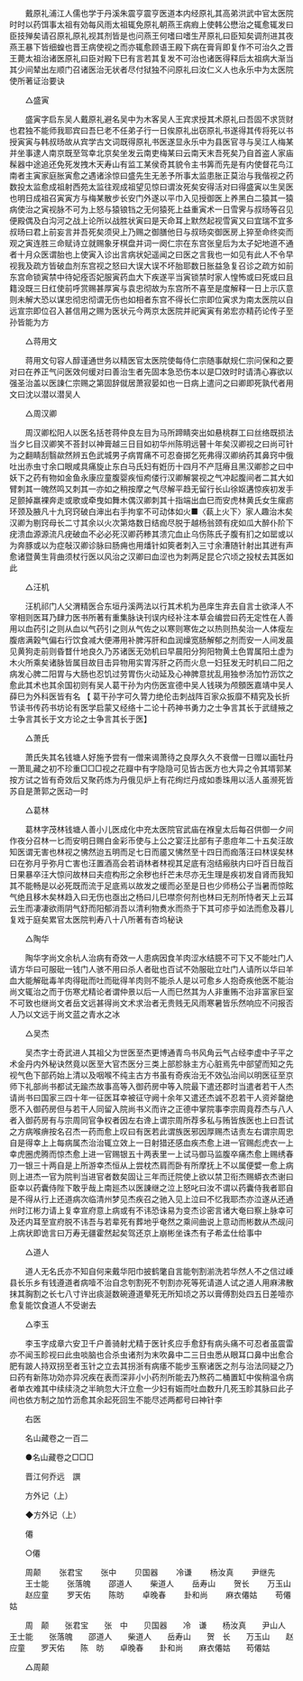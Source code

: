 <!-- { "loadSidebar": true } -->
　　戴原礼浦江人儒也学于丹溪朱震亨震亨医道本内经原礼其高弟洪武中官太医院时时以药饵事太祖有効每风雨太祖辄免原礼朝燕王病瘕上使韩公懋治之辄愈辄发曰臣技殚矣请召原礼原礼视其剂皆是也问燕王何嗜曰嗜生芹原礼曰臣知矣调剂进其夜燕王暴下皆细蝗也晋王病使视之而亦辄愈顾语王殿下病在膏肓即复作不可治久之晋王薨太祖治诸医原礼曰臣对殿下巳有言若其复发不可治也诸医得释后太祖病大渐当其少间辇出左顺门召诸医治无状者尽付狱独不问原礼曰汝仁义人也永乐中为太医院使所著证治要诀 

　　△盛寅 

　　盛寅字启东吴人戴原礼避名吴中为木客吴人王宾求授其术原礼曰吾固不求货财也君独不能师我耶宾曰吾巳老不任弟子行一日俟原礼出窃原礼书遂得其传将死以书授寅寅与韩叔旸故从宾学古文词既得原礼书医遂显永乐中为县医官寻与吴江人梅某并坐事逮人南京既至驾幸北京矣坐发云南吏梅某曰云南天末吾死矣乃自首盗人家庙髹器中途追还免死发拽木天寿山有监工某侯奇其貌令主书筭而先是有内使督花鸟江南者主寅家庭胀寅愈之遇诸涂惊曰盛先生无恙予所事太监患胀正莫治与我偕视之药数投太监愈成祖射西苑太监往观成祖望见惊曰谓汝死矣安得活对曰得盛寅以生吴医也明日成祖召寅寅方与梅某散步长安门外遂以平巾入见授御医上养黑白二猿其一猿病使治之寅视脉不可为上怒与猿锒铛之无何猿死上益重寅术一日雪霁与叔旸等召见便殿偶及白沟河之战上论所以战胜状寅曰是天命耳上默然起视雪寅又曰宜瑞不宜多叔旸曰君上前妄言并吾死矣须臾上乃赐之御膳他日与叔旸奕御医房上猝至命终奕而观之寅连胜三命赋诗立就赐象牙棋盘并词一阕仁宗在东宫张皇后为太子妃地道不通者十月众医谓胎也上使寅入诊出言病状妃遥闻之曰医之言我也一如见有此人不令早视我及疏方皆破血剂东宫视之怒曰大误大误不坏胎耶数日胀益急复召诊之疏方如前东宫命锁寅禁中待妃痊否妃服寅药血大下疾遂平当寅锁禁时家人惶怖或曰死或曰且籍没既三日红使前呼赏赐甚厚寅与袁忠彻故为东宫所不喜至是度解释一日上示庂意则未解大恐以谋忠彻忠彻谓无伤也如相者东宫不得长仁宗即位寅求为南太医院以自远宣宗即位召入甚信用之赐为医状元今两京太医院并祀寅寅有弟宏亦精药论传子至孙皆能为方 

　　△蒋用文 

　　蒋用文句容人醇谨通世务以精医官太医院使每侍仁宗随事献规仁宗问保和之要对曰在养正气问医效何缓对曰善治生者先固本急恐伤本以是□效时时请清心寡欲以强圣治盖以医諌仁宗赐之第固辞僦居萧寂晏如也一日病上遣问之曰卿即死孰代者用文曰沈以潜以潜吴人 

　　△周汉卿 

　　周汉卿松阳人以医名括苍蒋仲良左目为马所蹄睛突出如悬桃群工曰丝络既损法当夕匕目汉卿笑不荅封以神膏越三日目如初华州陈明远瞽十年矣汉卿视之曰尚可针为之翻睛刮翳歘然辨五色武城男子病胃痛不可忍奋掷乞死弗得汉卿纳药其鼻窍中俄吐出赤虫寸余口眼咸具痛旋止东白马氏妇有姙历十四月不产尫瘠且黑汉卿胗之曰中妖下之药有物如金鱼永康应童腹婴疾恒痀偻行汉卿解裳视之气冲起腹间者二其大如臂刺其一魄然鸣又刺其一亦如之稍按摩之气尽解平趋无留行长山徐妪遘惊疾初发手足颤掉羸裸奔走或歌或牵曳如舞木偶汉卿刺其十指端出血巳而安虎林黄氏女生瘰疬环颈及腋凡十九窍窍破白渖出右手拘挛不可动体如火■〈蓻上火下〉家人趣治木矣汉卿为剔窍母长二寸其余以火次第烙数日结痂尽脱于越杨翁颈有疣如瓜大醉仆阶下疣溃血源源流凡疣破血不必必死汉卿药糁其溃宂血止乌伤陈氏子腹有扪之如罂或以为奔豚或以为症敧汉卿诊脉曰肠痈也用燔针如筴者刺入三寸余漕随针射出其迸有声愈诸暨黄生背曲须杖行医以风治之汉卿曰血涩也为刺两足昆仑穴顷之投杖去其医如此 

　　△汪机 

　　汪机祁门人父渭精医合东垣丹溪两法以行其术机为邑庠生弃去自言士欲泽人不宰相则医耳乃肆力医书所著有重集脉诀刊误内经补注本草会编尝曰药无定性在人善用以血药引之则从血以气药引之则从气佐之以寒则寒佐之以热则热矣治一人体瘦左腹痞满榖气偏右行饮食减大便滞用补脾泻肝和血润燥宽肠解郁之剂而安一人间发晨见黄狗走前则昏瞀什地良久乃苏诸医无効机曰早晨阳分狗阳物黄土色胃属阳土虚为木火所乘矣诸脉皆属目故目击异物用实胃泻肝之药而火息一妇狂发无时机曰二阳之病发心脾二阳胃与大肠也忍饥过劳胃伤火动延及心神脾意扰乱用独参汤加竹沥饮之愈此其术也其余国初则有吴人葛干孙为内伤医宣德中吴人钱瑛为颅顖医嘉靖中吴人薛巳为外科医皆有名 【 葛干孙字可久膂力绝伦击刺战阵百家众扳靡不精究及长折节读书传药书坊论有医学启蒙又经络十二论十药神书勇力之士争言其长于武缝掖之士争言其长于文方论之士争言其长于医】 

　　△萧氏 

　　萧氏失其名钱塘人好施予尝有一僧来谒萧待之良厚久久不衰僧一日赠以画牡丹一萧耴藏之初不珍重□□□视之花瓣中有字隐隐可见皆古医方也大异之令其壻郭某按方试之皆有奇效后又聚药炼为丹俄见炉上有花绚烂丹成如黍珠用以活人虽濒死皆苏自是萧郭之医动一时 

　　△葛林 

　　葛林字茂林钱塘人善小儿医成化中充太医院官武庙在褓皇太后每召供御一夕间作夜分召林一匕而安明日赐白金彩币使与上公之宴汪比部有子患痘年二十五矣汪故知医谓无害也林视之怫然迨五明而足七日而靥又怫然至十四日而痂落汪曰林误矣林曰在弥月乎弥月亡害也汪置酒高会若诮林者林视其足底有泡结瘢肤内曰吁百日哉百日果暴卒汪大惊问故林曰夫痘构形之余秽也纤芒未尽亦无生理是疾初发自肾而我知其不能畅是以必死既而流于足底焉以故发之缓而必至是日也少师杨公子当暑而惊眩气绝且移木矣林趋入曰无伤也亟出之杨曰儿巳噤奈何剂也林曰无剂所恃者天上云耳云生而凄凄欲雨阴气舒而阳郁消吾以清利物煑水而烝于下其可疹乎如法而愈及暮儿复戏于庭矣累官太医院判寿八十八所著有杏坞秘诀 

　　△陶华 

　　陶华字尚文余杭人治病有奇效一人患病因食羊肉涩水结臆不可下又不能吐门人请方华曰可服砒一钱门人骇不用曰杀人者砒也百试不効服砒立吐门人请所以华曰羊血大能解砒毒羊肉得砒而吐而砒得羊肉则不能杀人是以可愈乡人抱奇疾他医不能治尚文辄治之而于伤寒尤精论者谓仲景以后一人而巳然其为人非重贿不治非富家巨室不可致也继尚文者岳文远甚得尚文术求治者无贵贱无风雨寒暑皆乐然响应不问报否人乃以文远于尚文蓝之青水之冰 

　　△吴杰 

　　吴杰字士奇武进人其祖父为世医至杰更博通青鸟书风角云气占经李虚中子平之术金丹内外秘诀然竟以医至大官杰医分三类上部胗脉主方心脏焉先中部望而知之先视气色下部药始上清以及咽喉不纯主古方书虽有奇疾治无不效弘治间以明医征至京师下礼部尚书都试无踰杰故事高等入御药房中等入院最下遣还郡时当遣者若干人杰请尚书曰国家三四十年一征医耳幸被征守阙十余年又遣还杰诚不忍若干人资斧罄绝愿不入御药房但与若干人同留入院尚书义而许之正德中掌院事李宗周竟荐杰与八人者入御药房有与宗周同官争权者因左右谗上谓宗周所荐多私与贿皆族医也上曰吾试之方病喉痹按名召杰一药而愈上叹曰有医若此谓族医邪因厚赐杰诘责左右谓宗周忠自是得幸上上每病属杰治治辄立效上一日射猎还感血疾杰愈上进一官赐彪虎衣一上幸虎圈虎腾而惊杰愈上进一官赐银五十两表里一上试马御马监腹卒痛杰愈上赐绣春刀一银三十两自是上所游幸杰恒从上尝枕杰肩而卧有所摩抚上不以属便嬖一愈上病则上进杰一官为院判当进官者数矣固让三年而迁院使上欲以禁卫衔杰赐蟒衣杰谢曰臣幸以药囊侍陛下敢乎哉上南廵杰以医諌继之泣上怒叱曰汝不谓以药囊侍我者耶自是不得从行上还道病次临清州梦见杰疾召之驰入见上泣曰不忆我耶杰亦泣遂从还通州时江彬力请上复幸宣府意上病或有不讳恐诛易为变杰诊密言诸大奄曰察上脉幸可及还内耳至宣府脱不讳吾与若辈死有葬地乎奄然之乘间曲说上意动而彬数从杰觇问上病状即诡言曰万寿无疆霍然起矣驾还京上崩彬坐诛杰有子希孟仕给事中 

　　△道人 

　　道人无名氏亦不知自何来戴华阳巾披鹤氅自言能刳割湔洗若华然人不之信过嵊县长乐乡有钱遵道者病噎不治自念刳割死不刳割亦死等死请道人试之道人用麻沸散抹其胸割之长七八寸许出痰涎数碗遵道晕死无所知顷之苏以膏傅割处四五日差噎亦愈复能饮食道人不受谢去 

　　△李玉 

　　李玉字成章六安卫千户善骑射尤精于医针炙应手愈舒有病头痛不可忍者虽震雷亦不闻玉眕视曰此虫啖脑也合杀虫诸剂为末吹鼻中二三日虫悉从眼耳口鼻中出愈合肥有跛人持双拐至者玉针之立去其拐浙有病痿不能步玉察诸医之剂与治法同疑之乃曰药有新陈功効亦异况疾在表而深非小小药剂所能去乃熬药二桶置缸中俟稍温令病者单衣难其中续续浇之半晌忽大汗立愈一少妇有娠而吐血数升几死玉眕其脉曰此子间也依方制之加竹沥愈其余起死回生不能尽述两都号曰神针李 

　　右医 

　　名山藏卷之一百二 

　　●名山藏卷之□□□ 

　　晋江何乔远　譔 

　　方外记（上） 

　　◆方外记（上） 

　　僊 

　　○僊 

　　周颠 
　　张君宝 
　　张中 
　　贝国器 
　　冷谦 
　　杨汝真 
　　尹继先 
　　王士能 
　　张落魄 
　　邵道人 
　　柴道人 
　　岳寿山 
　　贺长 
　　万玉山 
　　赵应童 
　　罗天佑 
　　陈昉 
　　卓晚春 
　　卦和尚 
　　麻衣僊姑 
　　苟僊姑 

　　周　颠　　张君宝　　张　中　　贝国器　　冷　谦　　杨汝真　　尹山人　　王士能　　张落魄　　邵道人　　柴道人　　岳寿山　　贺　长　　万玉山　　赵应童　　罗天佑　　陈　昉　　卓晚春　　卦和尚　　麻衣僊姑　　苟僊姑 

　　△周颠 

